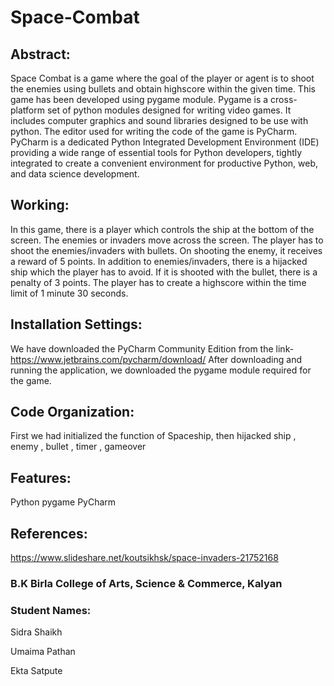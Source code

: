 # Space-Combat

## Abstract:
Space Combat is a game where the goal of the player or agent is to shoot the enemies using bullets and obtain highscore within the given time. This game has been developed using pygame module. Pygame is a cross-platform set of python modules designed for  writing video games. It includes computer graphics and sound libraries designed to be use with python. The editor used for writing the code of the game is PyCharm. PyCharm is a dedicated Python Integrated Development Environment (IDE) providing a wide range of essential tools for Python developers, tightly integrated to create a convenient environment for productive Python, web, and data science development.

## Working:
In this game, there is a player which controls the ship at the bottom of the screen. The enemies or invaders move across the screen. The player has to shoot the enemies/invaders with bullets. On shooting the enemy, it receives a reward of 5 points. In addition to enemies/invaders, there is a hijacked ship which the player has to avoid. If it is shooted with the bullet, there is a penalty of 3 points. The player has to create a highscore within the time limit of 1 minute 30 seconds.

## Installation Settings:
We have downloaded the PyCharm Community Edition from the link- https://www.jetbrains.com/pycharm/download/
After downloading and running the application, we downloaded the pygame module required for the game.

## Code Organization:
First we had initialized the function of Spaceship, then hijacked ship , enemy , bullet , timer , gameover

## Features:
Python
pygame
PyCharm

## References:
https://www.slideshare.net/koutsikhsk/space-invaders-21752168

### B.K Birla College of Arts, Science & Commerce, Kalyan
### Student Names:
Sidra Shaikh

Umaima Pathan

Ekta Satpute
